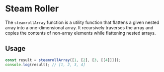 # Steam Roller
The `steamrollArray` function is a utility function that flattens a given nested array into a one-dimensional array. It recursively traverses the array and copies the contents of non-array elements while flattening nested arrays.

## Usage

```javascript
const result = steamrollArray([1, [2], [3, [[4]]]]);
console.log(result); // [1, 2, 3, 4]


